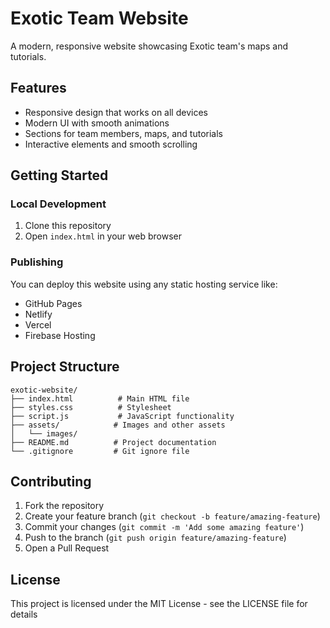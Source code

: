 # Exotic Team Website

A modern, responsive website showcasing Exotic team's maps and tutorials.

## Features
- Responsive design that works on all devices
- Modern UI with smooth animations
- Sections for team members, maps, and tutorials
- Interactive elements and smooth scrolling

## Getting Started

### Local Development
1. Clone this repository
2. Open `index.html` in your web browser

### Publishing
You can deploy this website using any static hosting service like:
- GitHub Pages
- Netlify
- Vercel
- Firebase Hosting

## Project Structure
```
exotic-website/
├── index.html          # Main HTML file
├── styles.css          # Stylesheet
├── script.js           # JavaScript functionality
├── assets/            # Images and other assets
│   └── images/
├── README.md          # Project documentation
└── .gitignore         # Git ignore file
```

## Contributing
1. Fork the repository
2. Create your feature branch (`git checkout -b feature/amazing-feature`)
3. Commit your changes (`git commit -m 'Add some amazing feature'`)
4. Push to the branch (`git push origin feature/amazing-feature`)
5. Open a Pull Request

## License
This project is licensed under the MIT License - see the LICENSE file for details
